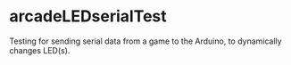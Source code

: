 # arcadeLEDserialTest
 Testing for sending serial data from a game to the Arduino, to dynamically changes LED(s).
